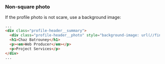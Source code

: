 ### Non-square photo
If the profile photo is not scare, use a background image:

```html
...
<div class="profile-header__summary">
  <div class="profile-header__photo" style="background-image: url(//findanexpert.unimelb.edu.au/pictures/thumbnail195234picture);"></div>
  <h1>Chaz Batrouney</h1>
  <p><em>Web Producer</em></p>
  <p>Project Services</p>
</div>
...
```
